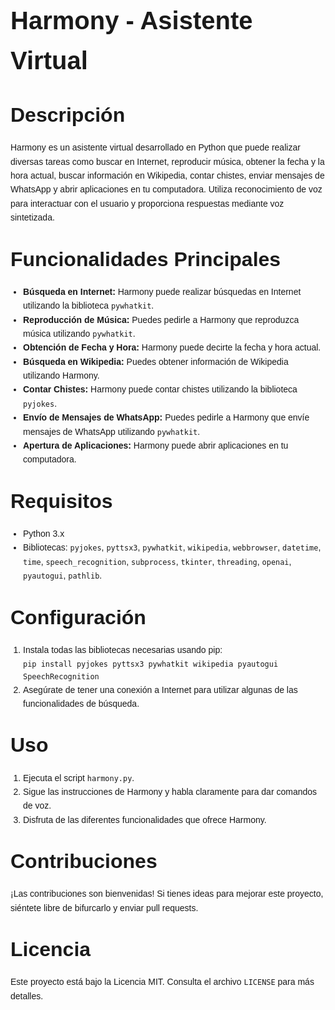 <!DOCTYPE html>
<html lang="es">
<head>
  <meta charset="UTF-8">
  <meta name="viewport" content="width=device-width, initial-scale=1.0">
  <title>README - Harmony Asistente Virtual</title>
  <style>
    body {
      font-family: Arial, sans-serif;
      line-height: 1.6;
      margin: 0;
      padding: 20px;
    }
    h1, h2, h3, h4, h5 {
      font-weight: bold;
    }
    h1 {
      font-size: 2.5rem;
      margin-bottom: 20px;
    }
    h2 {
      font-size: 2rem;
      margin-top: 30px;
      margin-bottom: 15px;
    }
    p, ul, ol {
      margin-bottom: 15px;
    }
    ul, ol {
      padding-left: 20px;
    }
    pre {
      background-color: #f4f4f4;
      padding: 10px;
      border-radius: 5px;
      overflow-x: auto;
    }
    code {
      font-family: Consolas, monospace;
    }
  </style>
</head>
<body>
  <h1>Harmony - Asistente Virtual</h1>

  <h2>Descripción</h2>
  <p>Harmony es un asistente virtual desarrollado en Python que puede realizar diversas tareas como buscar en Internet, reproducir música, obtener la fecha y la hora actual, buscar información en Wikipedia, contar chistes, enviar mensajes de WhatsApp y abrir aplicaciones en tu computadora. Utiliza reconocimiento de voz para interactuar con el usuario y proporciona respuestas mediante voz sintetizada.</p>

  <h2>Funcionalidades Principales</h2>
  <ul>
    <li><strong>Búsqueda en Internet:</strong> Harmony puede realizar búsquedas en Internet utilizando la biblioteca <code>pywhatkit</code>.</li>
    <li><strong>Reproducción de Música:</strong> Puedes pedirle a Harmony que reproduzca música utilizando <code>pywhatkit</code>.</li>
    <li><strong>Obtención de Fecha y Hora:</strong> Harmony puede decirte la fecha y hora actual.</li>
    <li><strong>Búsqueda en Wikipedia:</strong> Puedes obtener información de Wikipedia utilizando Harmony.</li>
    <li><strong>Contar Chistes:</strong> Harmony puede contar chistes utilizando la biblioteca <code>pyjokes</code>.</li>
    <li><strong>Envío de Mensajes de WhatsApp:</strong> Puedes pedirle a Harmony que envíe mensajes de WhatsApp utilizando <code>pywhatkit</code>.</li>
    <li><strong>Apertura de Aplicaciones:</strong> Harmony puede abrir aplicaciones en tu computadora.</li>
  </ul>
  
  <h2>Requisitos</h2>
  <ul>
    <li>Python 3.x</li>
    <li>Bibliotecas: <code>pyjokes</code>, <code>pyttsx3</code>, <code>pywhatkit</code>, <code>wikipedia</code>, <code>webbrowser</code>, <code>datetime</code>, <code>time</code>, <code>speech_recognition</code>, <code>subprocess</code>, <code>tkinter</code>, <code>threading</code>, <code>openai</code>, <code>pyautogui</code>, <code>pathlib</code>.</li>
  </ul>

  <h2>Configuración</h2>
  <ol>
    <li>Instala todas las bibliotecas necesarias usando pip:<br><code>pip install pyjokes pyttsx3 pywhatkit wikipedia pyautogui SpeechRecognition</code></li>
    <li>Asegúrate de tener una conexión a Internet para utilizar algunas de las funcionalidades de búsqueda.</li>
  </ol>

  <h2>Uso</h2>
  <ol>
    <li>Ejecuta el script <code>harmony.py</code>.</li>
    <li>Sigue las instrucciones de Harmony y habla claramente para dar comandos de voz.</li>
    <li>Disfruta de las diferentes funcionalidades que ofrece Harmony.</li>
  </ol>

  <h2>Contribuciones</h2>
  <p>¡Las contribuciones son bienvenidas! Si tienes ideas para mejorar este proyecto, siéntete libre de bifurcarlo y enviar pull requests.</p>

  <h2>Licencia</h2>
  <p>Este proyecto está bajo la Licencia MIT. Consulta el archivo <code>LICENSE</code> para más detalles.</p>
</body>
</html>
